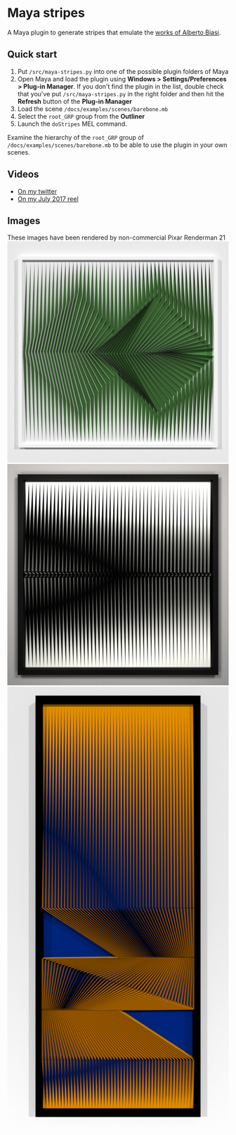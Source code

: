 # Maya stripes

A Maya plugin to generate stripes that emulate the 
[works of Alberto Biasi](https://www.google.com/search?q=alberto+biasi&tbm=isch).
## Quick start
1. Put `/src/maya-stripes.py` into one of the possible plugin folders of Maya
2. Open Maya and load the plugin using **Windows > Settings/Preferences > Plug-in Manager**. If you don't find the plugin in the list, double check that you've put `/src/maya-stripes.py` in the right folder and then hit the **Refresh** button of the **Plug-in Manager**
3. Load the scene `/docs/examples/scenes/barebone.mb`
4. Select the `root_GRP` group from the **Outliner**
5. Launch the `doStripes` MEL command.  

Examine the hierarchy of the `root_GRP` group of `/docs/examples/scenes/barebone.mb` to be able to use the plugin in your own scenes.

## Videos
* [On my twitter](https://twitter.com/giuliom_95/status/888699985696620544)
* [On my July 2017 reel](https://vimeo.com/giuliom95/reeljul2017#t=39s)

## Images
These images have been rendered by non-commercial Pixar Renderman 21
![Green](./docs/examples/images/green.png)  
![White](./docs/examples/images/white.jpg)  
![Orange front](./docs/examples/images/orange.png)  
